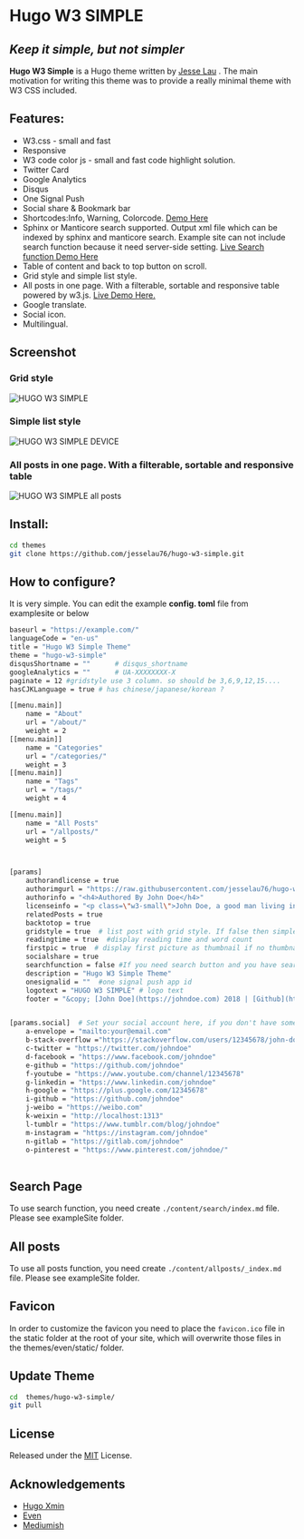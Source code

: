 




# Hugo W3 SIMPLE

## _Keep it simple, but not simpler_


**Hugo W3 Simple** is a Hugo theme written by [Jesse Lau](https://jesselau.com) . The main motivation for writing this theme was to provide a really minimal theme with W3 CSS included. 


## Features:

 - W3.css - small and fast
 - Responsive
 - W3 code color js - small and fast code highlight solution. 
 - Twitter Card
 - Google Analytics
 - Disqus
 - One Signal Push
 - Social share & Bookmark bar
 - Shortcodes:Info, Warning, Colorcode.  [Demo Here](https://jesselau.com/w3-simple-shortcodes-demo/)
 - Sphinx or Manticore search supported. Output xml file which can be indexed by sphinx and manticore search. Example site can not include search function because it need server-side setting. [Live Search function Demo Here](https://jesselau.com/search/)
 - Table of content and back to top button on scroll.
 - Grid style and simple list style.
 - All posts in one page. With a filterable, sortable and responsive table powered by w3.js. [Live Demo Here.](https://jesselau.com/allposts/)
 - Google translate.
 - Social icon.
 - Multilingual.

 ## Screenshot
### Grid style 
![HUGO W3 SIMPLE](https://raw.githubusercontent.com/jesselau76/hugo-w3-simple/master/images/tn.png)
### Simple list style
 
![HUGO W3 SIMPLE DEVICE](https://raw.githubusercontent.com/jesselau76/hugo-w3-simple/master/images/device.png)
 
 ### All posts in one page. With a filterable, sortable and responsive table
 
![HUGO W3 SIMPLE all posts](https://raw.githubusercontent.com/jesselau76/hugo-w3-simple/master/images/allposts.png)
 

## Install:
 ```bash
 cd themes
 git clone https://github.com/jesselau76/hugo-w3-simple.git
 ```
 
## How to configure?
 It is very simple. You can edit the example **config. toml** file from examplesite or below
 

```bash
baseurl = "https://example.com/"
languageCode = "en-us"
title = "Hugo W3 Simple Theme"
theme = "hugo-w3-simple"
disqusShortname = ""      # disqus_shortname
googleAnalytics = ""      # UA-XXXXXXXX-X
paginate = 12 #gridstyle use 3 column. so should be 3,6,9,12,15....
hasCJKLanguage = true # has chinese/japanese/korean ? 

[[menu.main]]
    name = "About"
    url = "/about/"
    weight = 2
[[menu.main]]
    name = "Categories"
    url = "/categories/"
    weight = 3
[[menu.main]]
    name = "Tags"
    url = "/tags/"
    weight = 4

[[menu.main]]
    name = "All Posts"
    url = "/allposts/"
    weight = 5



[params]
    authorandlicense = true 
    authorimgurl = "https://raw.githubusercontent.com/jesselau76/hugo-w3-simple/master/exampleSite/images/johndoe.jpg" #if authorandlicense set true, this one must be set too
    authorinfo = "<h4>Authored By John Doe</h4>"
    licenseinfo = "<p class=\"w3-small\">John Doe, a good man living in the earth, loving building website with Hugo.<br>This article is licensed under a <a rel=\"license\" href=\"https://creativecommons.org/licenses/by/4.0/\" class=\"w3-text-white\">Creative Commons Attribution 4.0 International License</a>.</p>" 
    relatedPosts = true
    backtotop = true
    gridstyle = true  # list post with grid style. If false then simple list
    readingtime = true  #display reading time and word count
    firstpic = true  # display first picture as thumbnail if no thumbnail set. For gridstyle only
    socialshare = true
    searchfunction = false #If you need search button and you have search function please set true
    description = "Hugo W3 Simple Theme"
    onesignalid = ""  #one signal push app id
    logotext = "HUGO W3 SIMPLE" # logo text
    footer = "&copy; [John Doe](https://johndoe.com) 2018 | [Github](https://github.com/johndoe) | [Twitter](https://twitter.com/johndoe)  | [RSS](/index.xml)"


[params.social]  # Set your social account here, if you don't have some accounts just comment them
    a-envelope = "mailto:your@email.com"
    b-stack-overflow ="https://stackoverflow.com/users/12345678/john-doe"
    c-twitter = "https://twitter.com/johndoe"
    d-facebook = "https://www.facebook.com/johndoe"
    e-github = "https://github.com/johndoe"
    f-youtube = "https://www.youtube.com/channel/12345678"
    g-linkedin = "https://www.linkedin.com/johndoe"
    h-google = "https://plus.google.com/12345678"
    i-github = "https://github.com/johndoe"
    j-weibo = "https://weibo.com" 
    k-weixin = "http://localhost:1313" 
    l-tumblr = "https://www.tumblr.com/blog/johndoe"
    m-instagram = "https://instagram.com/johndoe"
    n-gitlab = "https://gitlab.com/johndoe"
    o-pinterest = "https://www.pinterest.com/johndoe/"  
    
```    

## Search Page

To use search function, you need create `./content/search/index.md` file. Please see exampleSite folder.

## All posts

To use all posts function, you need create `./content/allposts/_index.md` file. Please see exampleSite folder.


## Favicon

In order to customize the favicon you need to place the `favicon.ico` file in the static folder at the root of your site, which will overwrite those files in the themes/even/static/ folder.


## Update Theme

```bash
cd  themes/hugo-w3-simple/
git pull
```

## License

Released under the [MIT](https://github.com/jesselau76/hugo-w3-simple/blob/master/LICENSE) License.

## Acknowledgements

- [Hugo Xmin](https://github.com/yihui/hugo-xmin)
- [Even](https://github.com/olOwOlo/hugo-theme-even)
- [Mediumish](https://github.com/lgaida/mediumish-gohugo-theme)



